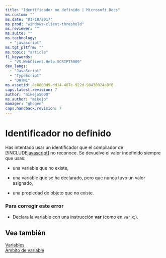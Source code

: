 ```yaml
---
title: "Identificador no definido | Microsoft Docs"
ms.custom: ""
ms.date: "01/18/2017"
ms.prod: "windows-client-threshold"
ms.reviewer: ""
ms.suite: ""
ms.technology: 
  - "javascript"
ms.tgt_pltfrm: ""
ms.topic: "article"
f1_keywords: 
  - "VS.WebClient.Help.SCRIPT5009"
dev_langs: 
  - "JavaScript"
  - "TypeScript"
  - "DHTML"
ms.assetid: 8c8000d9-dd14-487e-922d-98430024a0f6
caps.latest.revision: 7
author: "mikejo5000"
ms.author: "mikejo"
manager: "ghogen"
caps.handback.revision: 7
---
```

# Identificador no definido
Has intentado usar un identificador que el compilador de [!INCLUDE[javascript](../../javascript/includes/javascript-md.md)] no reconoce.  Se devuelve el valor indefinido siempre que usas:  
  
-   una variable que no existe,  
  
-   una variable que se ha declarado, pero que nunca tuvo un valor asignado,  
  
-   una propiedad de objeto que no existe.  
  
### Para corregir este error  
  
-   Declara la variable con una instrucción **var** \(como en `var` x;\).  
  
## Vea también  
 [Variables](../../javascript/variables-javascript.md)   
 [Ámbito de variable](../../javascript/advanced/variable-scope-javascript.md)